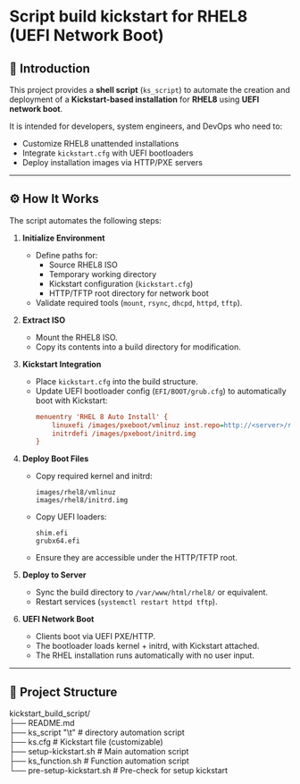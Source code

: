 
# Script build kickstart for RHEL8 (UEFI Network Boot)

## 📌 Introduction
This project provides a **shell script** (`ks_script`) to automate the creation and deployment of a **Kickstart-based installation** for **RHEL8** using **UEFI network boot**.

It is intended for developers, system engineers, and DevOps who need to:
- Customize RHEL8 unattended installations
- Integrate `kickstart.cfg` with UEFI bootloaders
- Deploy installation images via HTTP/PXE servers

---

## ⚙️ How It Works

The script automates the following steps:

1. **Initialize Environment**
   - Define paths for:
     - Source RHEL8 ISO
     - Temporary working directory
     - Kickstart configuration (`kickstart.cfg`)
     - HTTP/TFTP root directory for network boot
   - Validate required tools (`mount`, `rsync`, `dhcpd`, `httpd`, `tftp`).

2. **Extract ISO**
   - Mount the RHEL8 ISO.
   - Copy its contents into a build directory for modification.

3. **Kickstart Integration**
   - Place `kickstart.cfg` into the build structure.
   - Update UEFI bootloader config (`EFI/BOOT/grub.cfg`) to automatically boot with Kickstart:
     ```cfg
     menuentry 'RHEL 8 Auto Install' {
         linuxefi /images/pxeboot/vmlinuz inst.repo=http://<server>/rhel8 inst.ks=http://<server>/kickstart.cfg
         initrdefi /images/pxeboot/initrd.img
     }
     ```

4. **Deploy Boot Files**
   - Copy required kernel and initrd:
     ```
     images/rhel8/vmlinuz
     images/rhel8/initrd.img
     ```
   - Copy UEFI loaders:
     ```
     shim.efi
     grubx64.efi
     ```
   - Ensure they are accessible under the HTTP/TFTP root.

5. **Deploy to Server**
   - Sync the build directory to `/var/www/html/rhel8/` or equivalent.
   - Restart services (`systemctl restart httpd tftp`).

6. **UEFI Network Boot**
   - Clients boot via UEFI PXE/HTTP.
   - The bootloader loads kernel + initrd, with Kickstart attached.
   - The RHEL installation runs automatically with no user input.

---

## 📂 Project Structure
kickstart_build_script/<br>
├── README.md<br> 
├── ks_script      "\t"       # directory automation script<br> 
   ├── ks.cfg                    # Kickstart file (customizable)<br> 
   ├── setup-kickstart.sh        # Main automation script<br> 
   ├── ks_function.sh            # Function automation script<br> 
   └── pre-setup-kickstart.sh    # Pre-check for setup kickstart
   
